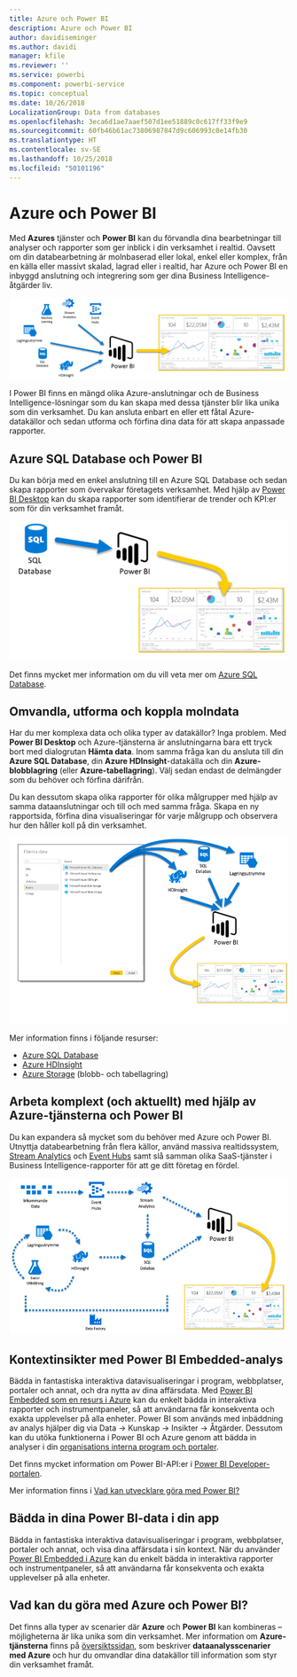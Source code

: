 ```yaml
---
title: Azure och Power BI
description: Azure och Power BI
author: davidiseminger
ms.author: davidi
manager: kfile
ms.reviewer: ''
ms.service: powerbi
ms.component: powerbi-service
ms.topic: conceptual
ms.date: 10/26/2018
LocalizationGroup: Data from databases
ms.openlocfilehash: 3eca6d1ae7aaef507d1ee51889c0c617ff33f9e9
ms.sourcegitcommit: 60fb46b61ac73806987847d9c606993c0e14fb30
ms.translationtype: HT
ms.contentlocale: sv-SE
ms.lasthandoff: 10/25/2018
ms.locfileid: "50101196"
---
```

# <a name="azure-and-power-bi"></a>Azure och Power BI

Med **Azures** tjänster och **Power BI** kan du förvandla dina bearbetningar till analyser och rapporter som ger inblick i din verksamhet i realtid. Oavsett om din databearbetning är molnbaserad eller lokal, enkel eller komplex, från en källa eller massivt skalad, lagrad eller i realtid, har Azure och Power BI en inbyggd anslutning och integrering som ger dina Business Intelligence-åtgärder liv.

![Azure](media/service-azure-and-power-bi/azure_1.png)

I Power BI finns en mängd olika Azure-anslutningar och de Business Intelligence-lösningar som du kan skapa med dessa tjänster blir lika unika som din verksamhet. Du kan ansluta enbart en eller ett fåtal Azure-datakällor och sedan utforma och förfina dina data för att skapa anpassade rapporter.

## <a name="azure-sql-database-and-power-bi"></a>Azure SQL Database och Power BI

Du kan börja med en enkel anslutning till en Azure SQL Database och sedan skapa rapporter som övervakar företagets verksamhet. Med hjälp av [Power BI Desktop](desktop-getting-started.md) kan du skapa rapporter som identifierar de trender och KPI:er som för din verksamhet framåt.

![SQL till PBI](media/service-azure-and-power-bi/azure_2_sqltopbi.png)

Det finns mycket mer information om du vill veta mer om [Azure SQL Database](http://azure.microsoft.com/services/sql-database/).

## <a name="transform-shape-and-merge-your-cloud-data"></a>Omvandla, utforma och koppla molndata

Har du mer komplexa data och olika typer av datakällor? Inga problem. Med **Power BI Desktop** och Azure-tjänsterna är anslutningarna bara ett tryck bort med dialogrutan **Hämta data**. Inom samma fråga kan du ansluta till din **Azure SQL Database**, din **Azure HDInsight**-datakälla och din **Azure-blobblagring** (eller **Azure-tabellagring**). Välj sedan endast de delmängder som du behöver och förfina därifrån.

Du kan dessutom skapa olika rapporter för olika målgrupper med hjälp av samma dataanslutningar och till och med samma fråga. Skapa en ny rapportsida, förfina dina visualiseringar för varje målgrupp och observera hur den håller koll på din verksamhet.

![Flera till PBI](media/service-azure-and-power-bi/azure_3_multipletopbi.png)

Mer information finns i följande resurser:

* [Azure SQL Database](http://azure.microsoft.com/services/sql-database/)
* [Azure HDInsight](http://azure.microsoft.com/services/hdinsight/)
* [Azure Storage](http://azure.microsoft.com/services/storage/) (blobb- och tabellagring)

## <a name="get-complex-and-ahead-using-azure-services-and-power-bi"></a>Arbeta komplext (och aktuellt) med hjälp av Azure-tjänsterna och Power BI

Du kan expandera så mycket som du behöver med Azure och Power BI. Utnyttja databearbetning från flera källor, använd massiva realtidssystem, [Stream Analytics](http://azure.microsoft.com/services/stream-analytics/) och [Event Hubs](http://azure.microsoft.com/services/event-hubs/) samt slå samman olika SaaS-tjänster i Business Intelligence-rapporter för att ge ditt företag en fördel.

![Azure Complex](media/service-azure-and-power-bi/azure_4_complex.png)

## <a name="context-insights-with-power-bi-embedded-analytics"></a>Kontextinsikter med Power BI Embedded-analys

Bädda in fantastiska interaktiva datavisualiseringar i program, webbplatser, portaler och annat, och dra nytta av dina affärsdata. Med [Power BI Embedded som en resurs i Azure](https://azure.microsoft.com/services/power-bi-embedded/) kan du enkelt bädda in interaktiva rapporter och instrumentpaneler, så att användarna får konsekventa och exakta upplevelser på alla enheter.  Power BI som används med inbäddning av analys hjälper dig via Data -> Kunskap -> Insikter -> Åtgärder.  Dessutom kan du utöka funktionerna i Power BI och Azure genom att bädda in analyser i din [organisations interna program och portaler](https://powerbi.microsoft.com/en-us/developers/embedded-analytics/organization/).

Det finns mycket information om Power BI-API:er i [Power BI Developer-portalen](http://dev.powerbi.com).

Mer information finns i [Vad kan utvecklare göra med Power BI?](developer/what-can-you-do.md)

## <a name="embed-your-power-bi-data-within-your-app"></a>Bädda in dina Power BI-data i din app

Bädda in fantastiska interaktiva datavisualiseringar i program, webbplatser, portaler och annat, och visa dina affärsdata i sin kontext. När du använder [Power BI Embedded i Azure](https://azure.microsoft.com/services/power-bi-embedded/) kan du enkelt bädda in interaktiva rapporter och instrumentpaneler, så att användarna får konsekventa och exakta upplevelser på alla enheter.

## <a name="what-could-you-do-with-azure-and-power-bi"></a>Vad kan du göra med Azure och Power BI?

Det finns alla typer av scenarier där **Azure** och **Power BI** kan kombineras – möjligheterna är lika unika som din verksamhet. Mer information om **Azure-tjänsterna** finns på [översiktssidan](https://docs.microsoft.com/azure/machine-learning/team-data-science-process/plan-your-environment), som beskriver **dataanalysscenarier med Azure** och hur du omvandlar dina datakällor till information som styr din verksamhet framåt.